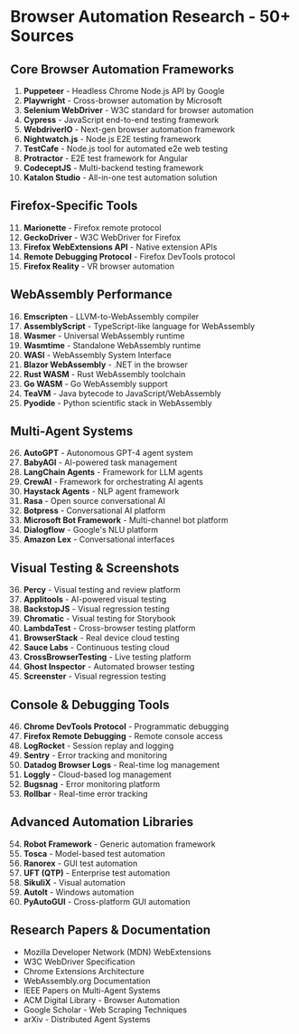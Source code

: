 # Browser Automation Research - 50+ Sources

## Core Browser Automation Frameworks
1. **Puppeteer** - Headless Chrome Node.js API by Google
2. **Playwright** - Cross-browser automation by Microsoft
3. **Selenium WebDriver** - W3C standard for browser automation
4. **Cypress** - JavaScript end-to-end testing framework
5. **WebdriverIO** - Next-gen browser automation framework
6. **Nightwatch.js** - Node.js E2E testing framework
7. **TestCafe** - Node.js tool for automated e2e web testing
8. **Protractor** - E2E test framework for Angular
9. **CodeceptJS** - Multi-backend testing framework
10. **Katalon Studio** - All-in-one test automation solution

## Firefox-Specific Tools
11. **Marionette** - Firefox remote protocol
12. **GeckoDriver** - W3C WebDriver for Firefox
13. **Firefox WebExtensions API** - Native extension APIs
14. **Remote Debugging Protocol** - Firefox DevTools protocol
15. **Firefox Reality** - VR browser automation

## WebAssembly Performance
16. **Emscripten** - LLVM-to-WebAssembly compiler
17. **AssemblyScript** - TypeScript-like language for WebAssembly
18. **Wasmer** - Universal WebAssembly runtime
19. **Wasmtime** - Standalone WebAssembly runtime
20. **WASI** - WebAssembly System Interface
21. **Blazor WebAssembly** - .NET in the browser
22. **Rust WASM** - Rust WebAssembly toolchain
23. **Go WASM** - Go WebAssembly support
24. **TeaVM** - Java bytecode to JavaScript/WebAssembly
25. **Pyodide** - Python scientific stack in WebAssembly

## Multi-Agent Systems
26. **AutoGPT** - Autonomous GPT-4 agent system
27. **BabyAGI** - AI-powered task management
28. **LangChain Agents** - Framework for LLM agents
29. **CrewAI** - Framework for orchestrating AI agents
30. **Haystack Agents** - NLP agent framework
31. **Rasa** - Open source conversational AI
32. **Botpress** - Conversational AI platform
33. **Microsoft Bot Framework** - Multi-channel bot platform
34. **Dialogflow** - Google's NLU platform
35. **Amazon Lex** - Conversational interfaces

## Visual Testing & Screenshots
36. **Percy** - Visual testing and review platform
37. **Applitools** - AI-powered visual testing
38. **BackstopJS** - Visual regression testing
39. **Chromatic** - Visual testing for Storybook
40. **LambdaTest** - Cross-browser testing platform
41. **BrowserStack** - Real device cloud testing
42. **Sauce Labs** - Continuous testing cloud
43. **CrossBrowserTesting** - Live testing platform
44. **Ghost Inspector** - Automated browser testing
45. **Screenster** - Visual regression testing

## Console & Debugging Tools
46. **Chrome DevTools Protocol** - Programmatic debugging
47. **Firefox Remote Debugging** - Remote console access
48. **LogRocket** - Session replay and logging
49. **Sentry** - Error tracking and monitoring
50. **Datadog Browser Logs** - Real-time log management
51. **Loggly** - Cloud-based log management
52. **Bugsnag** - Error monitoring platform
53. **Rollbar** - Real-time error tracking

## Advanced Automation Libraries
54. **Robot Framework** - Generic automation framework
55. **Tosca** - Model-based test automation
56. **Ranorex** - GUI test automation
57. **UFT (QTP)** - Enterprise test automation
58. **SikuliX** - Visual automation
59. **AutoIt** - Windows automation
60. **PyAutoGUI** - Cross-platform GUI automation

## Research Papers & Documentation
- Mozilla Developer Network (MDN) WebExtensions
- W3C WebDriver Specification
- Chrome Extensions Architecture
- WebAssembly.org Documentation
- IEEE Papers on Multi-Agent Systems
- ACM Digital Library - Browser Automation
- Google Scholar - Web Scraping Techniques
- arXiv - Distributed Agent Systems